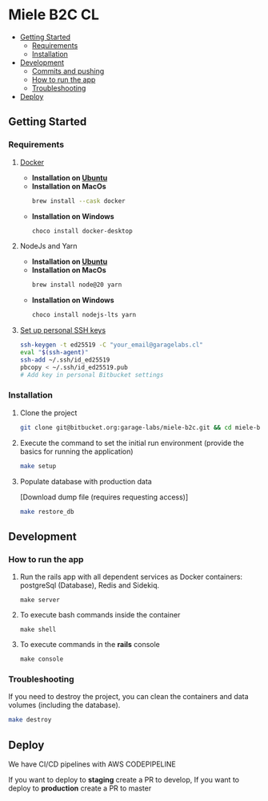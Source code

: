 # Miele B2C CL

- [Getting Started](#getting-started)
  - [Requirements](#requirements)
  - [Installation](#installation)
- [Development](#development)
  - [Commits and pushing](#commits-and-pushing)
  - [How to run the app](#how-to-run-the-app)
  - [Troubleshooting](#troubleshooting)
- [Deploy](#deploy)

## Getting Started

### Requirements

1. [Docker](https://www.docker.com/products/docker-desktop/)

   - **Installation on [Ubuntu](https://docs.docker.com/desktop/install/ubuntu/)**
   - **Installation on MacOs**
     ```bash
     brew install --cask docker
     ```
   - **Installation on Windows**
     ```bash
     choco install docker-desktop
     ```

2. NodeJs and Yarn

   - **Installation on [Ubuntu](https://nodejs.org/en/download/package-manager)**
   - **Installation on MacOs**
     ```bash
     brew install node@20 yarn
     ```
   - **Installation on Windows**
     ```bash
     choco install nodejs-lts yarn
     ```

3. [Set up personal SSH keys](https://support.atlassian.com/bitbucket-cloud/docs/set-up-personal-ssh-keys-on-linux/)
   ```bash
   ssh-keygen -t ed25519 -C "your_email@garagelabs.cl"
   eval "$(ssh-agent)"
   ssh-add ~/.ssh/id_ed25519
   pbcopy < ~/.ssh/id_ed25519.pub
   # Add key in personal Bitbucket settings
   ```

### Installation

1. Clone the project

   ```bash
   git clone git@bitbucket.org:garage-labs/miele-b2c.git && cd miele-b2c
   ```

2. Execute the command to set the initial run environment (provide the basics for running the application)

   ```bash
   make setup
   ```

3. Populate database with production data

   [Download dump file (requires requesting access)]

   ```bash
   make restore_db
   ```

## Development

### How to run the app

1. Run the rails app with all dependent services as Docker containers: postgreSql (Database), Redis and Sidekiq.

   ```
   make server
   ```

2. To execute bash commands inside the container
   ```
   make shell
   ```
3. To execute commands in the **rails** console
   ```
   make console
   ```

### Troubleshooting

If you need to destroy the project, you can clean the containers and data volumes (including the database).

```bash
make destroy
```

## Deploy

We have CI/CD pipelines with AWS CODEPIPELINE

If you want to deploy to **staging** create a PR to develop, 
If you want to deploy to **production** create a PR to master
